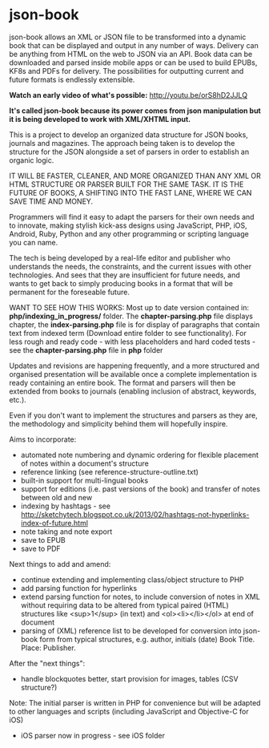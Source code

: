 json-book
========

json-book allows an XML or JSON file to be transformed into a dynamic book that can be displayed and output in any number of ways. Delivery can be anything from HTML on the web to JSON via an API. Book data can be downloaded and parsed inside mobile apps or can be used to build EPUBs, KF8s and PDFs for delivery. The possibilities for outputting current and future formats is endlessly extensible.

**Watch an early video of what's possible:** http://youtu.be/orS8hD2JJLQ

**It's called json-book because its power comes from json manipulation but it is being developed to work with XML/XHTML input.**

This is a project to develop an organized data structure for JSON books, journals and magazines. The approach being taken is to develop the structure for the JSON alongside a set of parsers in order to establish an organic logic.

IT WILL BE FASTER, CLEANER, AND MORE ORGANIZED THAN ANY XML OR HTML STRUCTURE OR PARSER BUILT FOR THE SAME TASK. IT IS THE FUTURE OF BOOKS, A SHIFTING INTO THE FAST LANE, WHERE WE CAN SAVE TIME AND MONEY.

Programmers will find it easy to adapt the parsers for their own needs and to innovate, making stylish kick-ass designs using JavaScript, PHP, iOS, Android, Ruby, Python and any other programming or scripting language you can name.

The tech is being developed by a real-life editor and publisher who understands the needs, the constraints, and the current issues with other technologies. And sees that they are insufficient for future needs, and wants to get back to simply producing books in a format that will be permanent for the foreseable future.

WANT TO SEE HOW THIS WORKS: Most up to date version contained in: **php/indexing_in_progress/** folder. The **chapter-parsing.php** file displays chapter, the **index-parsing.php** file is for display of paragraphs that contain text from indexed term (Download entire folder to see functionality). For less rough and ready code - with less placeholders and hard coded tests - see the **chapter-parsing.php** file in **php** folder 

Updates and revisions are happening frequently, and a more structured and organised presentation will be available once a complete implementation is ready containing an entire book. The format and parsers will then be extended from books to journals (enabling inclusion of abstract, keywords, etc.). 

Even if you don't want to implement the structures and parsers as they are, the methodology and simplicity behind them will hopefully inspire.


Aims to incorporate:

- automated note numbering and dynamic ordering for flexible placement of notes within a document's structure
- reference linking (see reference-structure-outline.txt)
- built-in support for multi-lingual books
- support for editions (i.e. past versions of the book) and transfer of notes between old and new
- indexing by hashtags - see http://sketchytech.blogspot.co.uk/2013/02/hashtags-not-hyperlinks-index-of-future.html
- note taking and note export
- save to EPUB
- save to PDF
  
Next things to add and amend:

- continue extending and implementing class/object structure to PHP
- add parsing function for hyperlinks
- extend parsing function for notes, to include conversion of notes in XML without requiring data to be altered from typical paired (HTML) structures like \<sup\>1\</sup\> (in text) and \<ol\>\<li\>\</li\>\</ol\> at end of document
- parsing of (XML) reference list to be developed for conversion into json-book form from typical structures, e.g. author, initials (date) Book Title. Place: Publisher.

After the "next things":

- handle blockquotes better, start provision for images, tables (CSV structure?)

Note: The initial parser is written in PHP for convenience but will be adapted to other languages and scripts (including JavaScript and Objective-C for iOS)

- iOS parser now in progress - see iOS folder
